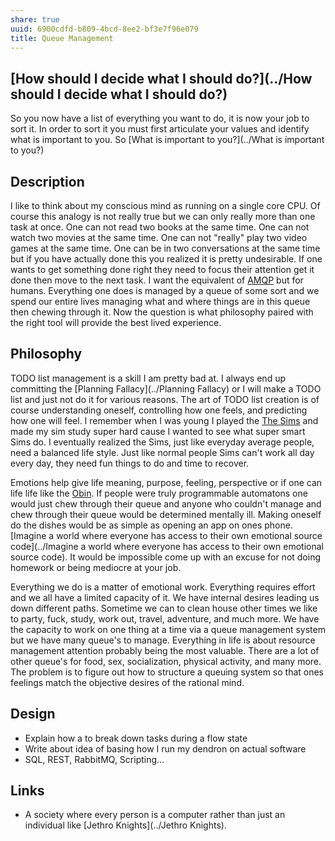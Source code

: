 ```yaml
---
share: true
uuid: 6900cdfd-b809-4bcd-8ee2-bf3e7f96e079
title: Queue Management
---
```

## [How should I decide what I should do?](../How should I decide what I should do?)

So you now have a list of everything you want to do, it is now your job to sort it. In order to sort it you must first articulate your values and identify what is important to you. So [What is important to you?](../What is important to you?)

## Description

I like to think about my conscious mind as running on a single core CPU. Of course this analogy is not really true but we can only really more than one task at once. One can not read two books at the same time. One can not watch two movies at the same time. One can not "really" play two video games at the same time. One can be in two conversations at the same time but if you have actually done this you realized it is pretty undesirable. If one wants to get something done right they need to focus their attention get it done then move to the next task. I want the equivalent of [AMQP](../c293d1d0-e995-42cd-bbe9-d4a57762a1df) but for humans. Everything one does is managed by a queue of some sort and we spend our entire lives managing what and where things are in this queue then chewing through it. Now the question is what philosophy paired with the right tool will provide the best lived experience.

## Philosophy


TODO list management is a skill I am pretty bad at. I always end up committing the [Planning Fallacy](../Planning Fallacy) or I will make a TODO list and just not do it for various reasons. The art of TODO list creation is of course understanding oneself, controlling how one feels, and predicting how one will feel. I remember when I was young I played the [The Sims](../54df0011-226d-4cc6-b778-196e55d806eb) and made my sim study super hard cause I wanted to see what super smart Sims do. I eventually realized the Sims, just like everyday average people, need a balanced life style. Just like normal people Sims can't work all day every day, they need fun things to do and time to recover.

Emotions help give life meaning, purpose, feeling, perspective or if one can life life like the [Obin](../7e98de5e-7826-4d0d-ba60-81ea6bec5355). If people were truly programmable automatons one would just chew through their queue and anyone who couldn't manage and chew through their queue would be determined mentally ill. Making oneself do the dishes would be as simple as opening an app on ones phone. [Imagine a world where everyone has access to their own emotional source code](../Imagine a world where everyone has access to their own emotional source code). It would be impossible come up with an excuse for not doing homework or being mediocre at your job.

Everything we do is a matter of emotional work. Everything requires effort and we all have a limited capacity of it. We have internal desires leading us down different paths. Sometime we can to clean house other times we like to party, fuck, study, work out, travel, adventure, and much more. We have the capacity to work on one thing at a time via a queue management system but we have many queue's to manage. Everything in life is about resource management attention probably being the most valuable. There are a lot of other queue's for food, sex, socialization, physical activity, and many more. The problem is to figure out how to structure a queuing system so that ones feelings match the objective desires of the rational mind.

<!--
That last paragraph is pretty dam useless you know
-->

## Design

*   Explain how a to break down tasks during a flow state
*   Write about idea of basing how I run my dendron on actual software
*   SQL, REST, RabbitMQ, Scripting...

## Links

* A society where every person is a computer rather than just an individual like [Jethro Knights](../Jethro Knights).